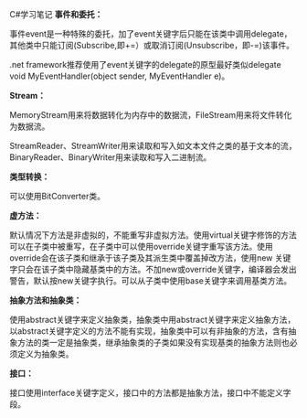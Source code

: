 C\#学习笔记
**事件和委托：**

事件event是一种特殊的委托，加了event关键字后只能在该类中调用delegate，其他类中只能订阅(Subscribe,即+=）或取消订阅(Unsubscribe，即-=)该事件。

.net framework推荐使用了event关键字的delegate的原型最好类似delegate void MyEventHandler(object sender, MyEventHandler e)。

**Stream：**

MemoryStream用来将数据转化为内存中的数据流，FileStream用来将文件转化为数据流。

StreamReader、StreamWriter用来读取和写入如文本文件之类的基于文本的流，BinaryReader、BinaryWriter用来读取和写入二进制流。

**类型转换：**

可以使用BitConverter类。

**虚方法：**

默认情况下方法是非虚拟的，不能重写非虚拟方法。使用virtual关键字修饰的方法可以在子类中被重写，在子类中可以使用override关键字重写该方法。使用override会在该子类和继承于该子类及其派生类中覆盖掉改方法，使用new 关键字只会在该子类中隐藏基类中的方法。不加new或override关键字，编译器会发出警告，默认按new关键字执行。可以从子类中使用base关键字来调用基类方法。

**抽象方法和抽象类：**

使用abstract关键字来定义抽象类，抽象类中用abstract关键字来定义抽象方法，以abstract关键字定义的方法不能有实现，抽象类中可以有非抽象的方法，含有抽象方法的类一定是抽象类，继承抽象类的子类如果没有实现基类的抽象方法则也必须定义为抽象类。

**接口：**

接口使用interface关键字定义，接口中的方法都是抽象方法，接口中不能定义字段。



